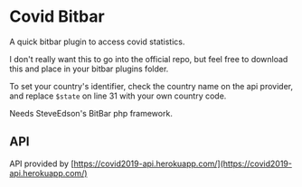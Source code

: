 # Covid Bitbar

A quick bitbar plugin to access covid statistics.

I don't really want this to go into the official repo, but feel free to
download this and place in your bitbar plugins folder.

To set your country's identifier, check the country name on the api provider,
and replace `$state` on line 31 with your own country code.

Needs SteveEdson's BitBar php framework.

## API

API provided by
[https://covid2019-api.herokuapp.com/](https://covid2019-api.herokuapp.com/)
